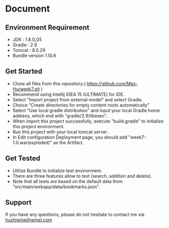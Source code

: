 # Document

## Environment Requirement

* JDK : 1.8.0_05
* Gradle : 2.9
* Tomcat : 8.0.29
* Bundle version 1.10.6

## Get Started

* Clone all files from this repository.( https://github.com/Max-Hu/week7.git )
* Recommend using Intellij IDEA 15 (ULTIMATE) for IDE.
* Select "Import project from external model" and select Gradle.
* Choice "Create directories for empty content roots automatically"
* Select "Use local gradle distribution" and input your local Gradle home address, which end with "gradle/2.9/libexec".
* When import this project successfully, execute "build.gradle" to initialize this project environment.
* Run this project with your local tomcat server .
* In Edit configuration Deployment page, you should add "week7-1.0.war(exploded)" as the Artifact.

## Get Tested

* Utilize Bundle to initialize test environment.
* There are three features allow to test (search, addition and delete).
* Note that all tests are based on the default data from "src/main/webapp/data/bookmarks.json".


## Support

If you have any questions, please do not hesitate to contact me via huzhiwise@gmial.com
